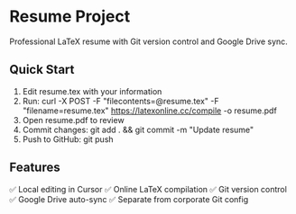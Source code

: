 # Resume Project

Professional LaTeX resume with Git version control and Google Drive sync.

## Quick Start
1. Edit resume.tex with your information
2. Run: curl -X POST -F "filecontents=@resume.tex" -F "filename=resume.tex" https://latexonline.cc/compile -o resume.pdf
3. Open resume.pdf to review
4. Commit changes: git add . && git commit -m "Update resume"
5. Push to GitHub: git push

## Features
✅ Local editing in Cursor
✅ Online LaTeX compilation
✅ Git version control
✅ Google Drive auto-sync
✅ Separate from corporate Git config
